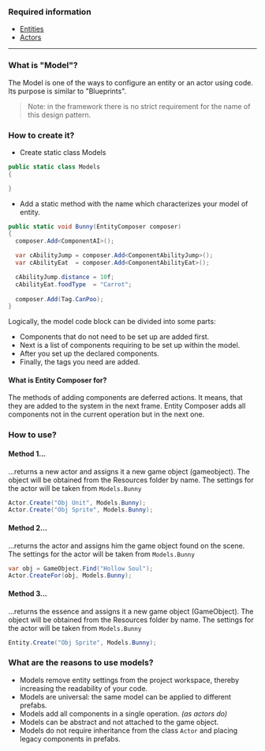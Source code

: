 ### Required information
- [Entities](https://github.com/dimmpixeye/ecs/wiki/%28RU%29-Entities)
- [Actors](https://github.com/dimmpixeye/ecs/wiki/%28RU%29-Actors)

***

### What is "Model"?
The Model is one of the ways to configure an entity or an actor using code. Its purpose is similar to "Blueprints".

>Note: in the framework there is no strict requirement for the name of this design pattern.

### How to create it?

* Create static class Models

```csharp
public static class Models
{

}
```
* Add a static method with the name which characterizes your model of entity.
```csharp
public static void Bunny(EntityComposer composer)
{
  composer.Add<ComponentAI>();

  var cAbilityJump = composer.Add<ComponentAbilityJump>();
  var cAbilityEat  = composer.Add<ComponentAbilityEat>();

  cAbilityJump.distance = 10f;
  cAbilityEat.foodType  = "Carrot";
	 
  composer.Add(Tag.CanPoo);
}
```
Logically, the model code block can be divided into some parts:
- Components that do not need to be set up are added first.
- Next is a list of components requiring to be set up within the model.
- After you set up the declared components.
- Finally, the tags you need are added.

#### What is Entity Composer for?

The methods of adding components are deferred actions. It means, that they are added to the system in the next frame.  Entity Composer adds all components not in the current operation but in the next one.

### How to use?

#### Method 1...
...returns a new actor and assigns it a new game object (gameobject). The object will be obtained from the Resources folder by name. The settings for the actor will be taken from ```Models.Bunny```
```csharp
Actor.Create("Obj Unit", Models.Bunny);
Actor.Create("Obj Sprite", Models.Bunny);
```

#### Method 2...
...returns the actor and assigns him the game object found on the scene.
The settings for the actor will be taken from ```Models.Bunny```
```csharp
var obj = GameObject.Find("Hollow Soul");
Actor.CreateFor(obj, Models.Bunny);
```

#### Method 3...
...returns the essence and assigns it a new game object (GameObject). The object will be obtained from the Resources folder by name.
The settings for the actor will be taken from ```Models.Bunny```
```csharp
Entity.Create("Obj Sprite", Models.Bunny);
```

### What are the reasons to use models?
* Models remove entity settings from the project workspace, thereby increasing the readability of your code.
* Models are universal: the same model can be applied to different prefabs.
* Models add all components in a single operation. _(as actors do)_
* Models can be abstract and not attached to the game object.
* Models do not require inheritance from the class ```Actor``` and placing legacy components in prefabs.